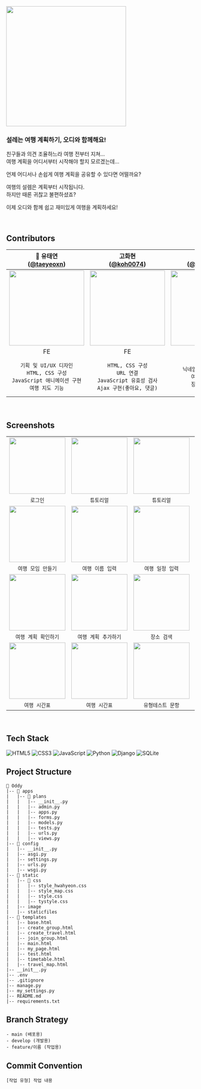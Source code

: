 <img width="320" src="https://github.com/user-attachments/assets/74496165-a7b5-45d3-b1f3-901fe7b4c79a">

### **설레는 여행 계획하기, 오디와 함께해요!**

친구들과 의견 조율하느라 여행 전부터 지쳐...
<br>
여행 계획을 어디서부터 시작해야 할지 모르겠는데...

언제 어디서나 손쉽게 여행 계획을 공유할 수 있다면 어떨까요?

여행의 설렘은 계획부터 시작됩니다.
<br>
하지만 때론 귀찮고 불편하셨죠?

이제 오디와 함께 쉽고 재미있게 여행을 계획하세요!

<br>

## Contributors

|                          👑 유태연<br/>([@taeyeoxn](https://github.com/taeyeoxn))                          |                            고화현<br/>([@koh0074](https://github.com/koh0074))                             |                         이의진<br/>([@EJinTechie](https://github.com/EJinTechie))                          |                            편선아<br/>([@Seona12](https://github.com/Seona12))                             |
| :--------------------------------------------------------------------------------------------------------: | :--------------------------------------------------------------------------------------------------------: | :--------------------------------------------------------------------------------------------------------: | :--------------------------------------------------------------------------------------------------------: |
| <img width="200px" src="https://github.com/user-attachments/assets/aaf8796c-053d-4bc3-84d1-e5646c27f746"/> | <img width="200px" src="https://github.com/user-attachments/assets/be896675-fff3-4d16-a457-7be106bd37b0"/> | <img width="200px" src="https://github.com/user-attachments/assets/b2690f7a-2625-4e05-b012-e216ad83eb8d"/> | <img width="200px" src="https://github.com/user-attachments/assets/7d6bd815-ac21-4c0c-92da-c8106a6956ce"/> |
|                                                     FE                                                     |                                                     FE                                                     |                                                     BE                                                     |                                                     BE                                                     |
|     `기획 및 UI/UX 디자인`<br/>`HTML, CSS 구성`<br/>`JavaScript 애니메이션 구현`<br/>`여행 지도 기능`      |         `HTML, CSS 구성`<br/>`URL 연결`<br/>`JavaScript 유효성 검사`<br/>`Ajax 구현(좋아요, 댓글)`         |     `ERD 설계`<br/>`닉네임 생성/수정 기능`<br/>`여행 계획 기능`<br/>`장소 검색 기능`<br/>`시간표 기능`     | `로그인 기능`<br/>`여행 모임 기능`<br/>`여행 유형 테스트 기능`<br/>`좋아요, 댓글 기능`<br/>`AWS EC2 배포`  |

<br>

## Screenshots

|                                                                                                            |                                                                                                            |                                                                                                            |                                                                                                            |                                                                                                            |
| :--------------------------------------------------------------------------------------------------------: | :--------------------------------------------------------------------------------------------------------: | :--------------------------------------------------------------------------------------------------------: | :--------------------------------------------------------------------------------------------------------: | :--------------------------------------------------------------------------------------------------------: |
| <img width="150px" src="https://github.com/user-attachments/assets/869f825e-c19a-4684-8cdb-8fea7dce5d53"/> | <img width="150px" src="https://github.com/user-attachments/assets/5e14fc1a-0575-4699-a4f3-c4ed6b170b61"/> | <img width="150px" src="https://github.com/user-attachments/assets/7d327a27-4949-4246-b355-3571c4fc4e25"/> | <img width="150px" src="https://github.com/user-attachments/assets/d7d377f3-6091-4ff3-8a6c-063568fd0e32"/> | <img width="150px" src="https://github.com/user-attachments/assets/a0d4d0c5-c580-43ea-a088-3ee2d4a239aa"/> |
|                                                  `로그인`                                                  |                                                 `튜토리얼`                                                 |                                                 `튜토리얼`                                                 |                                                 `튜토리얼`                                                 |                                                 `튜토리얼`                                                 |
| <img width="150px" src="https://github.com/user-attachments/assets/d3db4516-d165-4eef-b9aa-693c7a3849b2"/> | <img width="150px" src="https://github.com/user-attachments/assets/ac3ac5f8-026e-40b5-90e1-4248911dae68"/> | <img width="150px" src="https://github.com/user-attachments/assets/4940d0a2-a764-4360-ae0e-bcdac74692bd"/> | <img width="150px" src="https://github.com/user-attachments/assets/5ac02c45-3ed6-4600-b3fe-17c87ebf318a"/> | <img width="150px" src="https://github.com/user-attachments/assets/12c02091-2264-4427-8465-c696aac909a5"/> |
|                                             `여행 모임 만들기`                                             |                                              `여행 이름 입력`                                              |                                              `여행 일정 입력`                                              |                                           `여행 모임 생성 완료`                                            |                                              `여행 모임 메인`                                              |
| <img width="150px" src="https://github.com/user-attachments/assets/9bb3e716-2c58-4461-8991-74d67650cea0"/> | <img width="150px" src="https://github.com/user-attachments/assets/c2ff1821-43a9-4b6c-9e12-1a2b1a1fe26d"/> | <img width="150px" src="https://github.com/user-attachments/assets/a911ab6f-d530-4bc9-925a-dff706ed44ac"/> | <img width="150px" src="https://github.com/user-attachments/assets/46280dc1-5490-45b8-b147-39d569f0f9db"/> | <img width="150px" src="https://github.com/user-attachments/assets/7991b54b-c3de-4a55-9ee2-4abc611f4066"/> |
|                                            `여행 계획 확인하기`                                            |                                            `여행 계획 추가하기`                                            |                                                `장소 검색`                                                 |                                            `여행 계획 상세보기`                                            |                                                `여행 지도`                                                 |
| <img width="150px" src="https://github.com/user-attachments/assets/d5057687-9ce8-49bc-9156-855e3b175356"/> | <img width="150px" src="https://github.com/user-attachments/assets/37130ca4-8ff8-4996-81b7-ba5e21bed049"/> | <img width="150px" src="https://github.com/user-attachments/assets/d7ccef6a-c171-4fe0-8343-f2f91ae8af95"/> | <img width="150px" src="https://github.com/user-attachments/assets/a0510fde-7e0c-4b3e-b9e3-fca71cd4b2ab"/> | <img width="150px" src="https://github.com/user-attachments/assets/95690a7b-3452-4390-a14b-81175eefb509"/> |
|                                               `여행 시간표`                                                |                                               `여행 시간표`                                                |                                             `유형테스트 문항`                                              |                                             `유형테스트 결과`                                              |                                                `마이페이지`                                                |

<br>

## Tech Stack

![HTML5](https://img.shields.io/badge/HTML5-E34F26?style=for-the-badge&logo=html5&logoColor=white)
![CSS3](https://img.shields.io/badge/CSS3-1572B6?style=for-the-badge&logo=css3&logoColor=white)
![JavaScript](https://img.shields.io/badge/JavaScript-F7DF1E?style=for-the-badge&logo=JavaScript&logoColor=white)
![Python](https://img.shields.io/badge/Python-3776AB?style=for-the-badge&logo=python&logoColor=white)
![Django](https://img.shields.io/badge/Django-092E20?style=for-the-badge&logo=django&logoColor=white)
![SQLite](https://img.shields.io/badge/SQLite-07405E?style=for-the-badge&logo=sqlite&logoColor=white)

## Project Structure

```
📁 Oddy
|-- 📁 apps
|   |-- 📁 plans
|   |   |-- __init__.py
|   |   |-- admin.py
|   |   |-- apps.py
|   |   |-- forms.py
|   |   |-- models.py
|   |   |-- tests.py
|   |   |-- urls.py
|   |   |-- views.py
|-- 📁 config
|   |-- __init__.py
|   |-- asgi.py
|   |-- settings.py
|   |-- urls.py
|   |-- wsgi.py
|-- 📁 static
|   |-- 📁 css
|   |   |-- style_hwahyeon.css
|   |   |-- style_map.css
|   |   |-- style.css
|   |   |-- tystyle.css
|   |-- image
|   |-- staticfiles
|-- 📁 templates
|   |-- base.html
|   |-- create_group.html
|   |-- create_travel.html
|   |-- join_group.html
|   |-- main.html
|   |-- my_page.html
|   |-- test.html
|   |-- timetable.html
|   |-- travel_map.html
|-- __init__.py
|-- .env
|-- .gitignore
|-- manage.py
|-- my_settings.py
|-- README.md
|-- requirements.txt
```

## Branch Strategy

```
- main (배포용)
- develop (개발용)
- feature/이름 (작업용)
```

## Commit Convention

```
[작업 유형] 작업 내용
```
